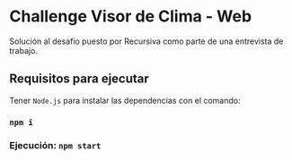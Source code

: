 # Challenge Visor de Clima - Web

Solución al desafio puesto por Recursiva como parte de una entrevista de trabajo.

## Requisitos para ejecutar

Tener `Node.js` para instalar las dependencias con el comando:
### `npm i`

### Ejecución: `npm start`
